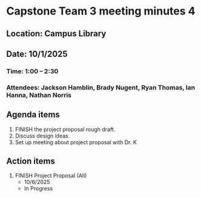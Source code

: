 
# Capstone Team 3 meeting minutes 4
## Location:	Campus Library
## Date:	10/1/2025
### Time:	1:00 – 2:30
### Attendees:	Jackson Hamblin, Brady Nugent, Ryan Thomas, Ian Hanna, Nathan Norris
## Agenda items
1.	FINISH the project proposal rough draft.
2.	Discuss design ideas.
3.	Set up meeting about project proposal with Dr. K
## Action items	
1. FINISH Project Proposal	(All)
   - 10/6/2025
   - In Progress
